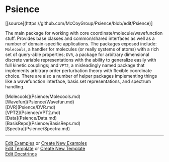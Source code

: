 # <a id="Psience">Psience</a> 
<div class="docs-source-link" markdown="1">
[[source](https://github.com/McCoyGroup/Psience/blob/edit/Psience)]
</div>
    
The main package for working with core coordinate/molecule/wavefunction stuff.
Provides base classes and common/shared interfaces as well as a number of domain-specific applications.
The packages exposed include: `Molecools`, a handler for molecules (or really systems of atoms) with a
rich set of query-able properties; `DVR`, a package for arbitrary dimensional discrete variable representations
with the ability to generalize easily with full kinetic couplings; and `VPT2`, a misleadingly named package that
implements arbitrary order perturbation theory with flexible coordinate choice.
There are also a number of helper packages implementing things like a wavefunction interface, basis set representations,
and spectrum handling.

<div class="container alert alert-secondary bg-light">
  <div class="row">
   <div class="col" markdown="1">
[Molecools](Psience/Molecools.md)   
</div>
   <div class="col" markdown="1">
[Wavefun](Psience/Wavefun.md)   
</div>
   <div class="col" markdown="1">
[DVR](Psience/DVR.md)   
</div>
</div>
  <div class="row">
   <div class="col" markdown="1">
[VPT2](Psience/VPT2.md)   
</div>
   <div class="col" markdown="1">
[Data](Psience/Data.md)   
</div>
   <div class="col" markdown="1">
[BasisReps](Psience/BasisReps.md)   
</div>
</div>
  <div class="row">
   <div class="col" markdown="1">
[Spectra](Psience/Spectra.md)   
</div>
</div>
</div>





___

[Edit Examples](https://github.com/McCoyGroup/Psience/edit/edit/ci/examples/Psience.md) or 
[Create New Examples](https://github.com/McCoyGroup/Psience/new/edit/?filename=ci/examples/Psience.md) <br/>
[Edit Template](https://github.com/McCoyGroup/Psience/edit/edit/ci/docs/Psience.md) or 
[Create New Template](https://github.com/McCoyGroup/Psience/new/edit/?filename=ci/docs/templates/Psience.md) <br/>
[Edit Docstrings](https://github.com/McCoyGroup/Psience/edit/edit/Psience/__init__.py?message=Update%20Docs)